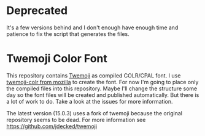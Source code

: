 # Deprecated

It's a few versions behind and I don't enough have enough time and patience to fix the script that generates the files.

# Twemoji Color Font

This repository contains [Twemoji](https://github.com/twitter/twemoji) as compiled COLR/CPAL font. I use [twemoji-colr from mozilla](https://github.com/mozilla/twemoji-colr) to create the font. For now I'm going to place only the compiled files into this repository. Maybe I'll change the structure some day so the font files will be created and published automatically. But there is a lot of work to do. Take a look at the issues for more information.

The latest version (15.0.3) uses a fork of twemoji because the original repository seems to be dead.
For more information see https://github.com/jdecked/twemoji
